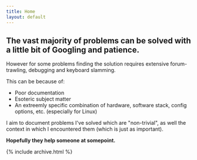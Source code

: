 ```yaml
---
title: Home
layout: default
---
```


## The vast majority of problems can be solved with a little bit of Googling and patience.

However for some problems finding the solution requires extensive forum-trawling, debugging and keyboard slamming.

This can be because of:
- Poor documentation
- Esoteric subject matter
- An extreemly specific combination of hardware, software stack, config options, etc. (especially for Linux)

I aim to document problems I've solved which are "non-trivial", as well the context in which I encountered them (which is just as important).

**Hopefully they help someone at somepoint.**




{% include archive.html %}